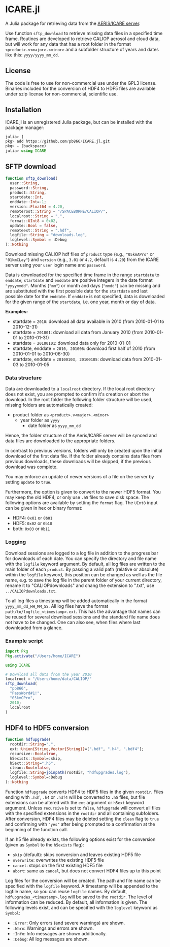 ICARE.jl
========

A Julia package for retrieving data from the
[AERIS/ICARE server](http://www.icare.univ-lille1.fr/).

Use function `sftp_download` to retrieve missing data files in a specified time frame.
Routines are developed to retrieve CALIOP aerosol and cloud data, but will work for any
data that has a root folder in the format `<product>.v<major>.<minor>` and a subfolder
structure of years and dates like this: `yyyy/yyyy_mm_dd`.

License
-------

The code is free to use for non-commercial use under the GPL3 license. Binaries included for
the conversion of HDF4 to HDF5 files are available under szip license for non-commercial,
scientific use.

Installation
------------

ICARE.jl is an unregistered Julia package, but can be installed with the package manager:

```julia
julia> ]
pkg> add https://github.com/pb866/ICARE.jl.git
pkg> ← (backspace)
julia> using ICARE
```

SFTP download
-------------

```julia
function sftp_download(
  user::String,
  password::String,
  product::String,
  startdate::Int,
  enddate::Int=-1;
  version::Float64 = 4.20,
  remoteroot::String = "/SPACEBORNE/CALIOP/",
  localroot::String = ".",
  format::UInt8 = 0x02,
  update::Bool = false,
  remoteext::String = ".hdf",
  logfile::String = "downloads.log",
  loglevel::Symbol = :Debug
)::Nothing
```

Download missing CALIOP hdf files of `product` type (e.g., `"05kmAPro"` or `"01kmCLay"`)
and `version` (e.g., `3.01` or `4.2`, default is `4.20`) from the ICARE server
using your `user` login name and `password`.

Data is downloaded for the specified time frame in the range `startdate` to `enddate`;
`startdate` and `enddate` are positive integers in the date format `"yyyymmdd"`.
Months (`"mm"`) or month and days (`"mmdd"`) can be missing and are substituted with the first
possible date for the `startdate` and last possible date for the `enddate`.
If `enddate` is not specified, data is downloaded for the given range of the `startdate`,
i.e. one year, month or day of data.

**Examples:**

- startdate = `2010`: download all data available in 2010 (from 2010-01-01 to 2010-12-31)
- startdate = `201001`: download all data from January 2010 (from 2010-01-01 to 2010-01-31)
- startdate = `20100101`: download data only for 2010-01-01
- startdate, enddate = `2010, 201006`: download first half of 2010 (from 2010-01-01 to 2010-06-30)
- startdate, enddate = `20100103, 20100105`: download data from 2010-01-03 to 2010-01-05

### Data structure

Data are downloaded to a `localroot` directory. If the local root directory does not
exist, you are prompted to confirm it's creation or abort the download.
In the root folder the following folder structure will be used, missing folders are
automatically created:

- product folder as `<product>.v<major>.<minor>`
  - year folder as `yyyy`
    - date folder as `yyyy_mm_dd`

Hence, the folder structure of the Aeris/ICARE server will be synced and data files
are downloaded to the appropriate folders.

In contrast to previous versions, folders will only be created upon the initial download
of the first data file. If the folder already contains data files from previous downloads,
these downloads will be skipped, if the previous download was complete.

You may enforce an update of newer versions of a file on the server by setting
`update` to `true`.

Furthermore, the option is given to convert to the newer HDF5 format. You may keep the old
HDF4, or only use `.h5` files to save disk space. The following options are available by
setting the `format` flag. The `UInt8` input can be given in hex or binary format:

- HDF4: `0x01` or `0b01`
- HDF5: `0x02` or `0b10`
- both: `0x03` or `0b11`

### Logging

Download sessions are logged to a log file in addition to the progress bar for downloads
of each date. You can specify the directory and file name with the `logfile` keyword 
argument. By default, all log files are written to the main folder of each `product`.
By passing a valid path (relative or absolute) within the `logfile` keyword, this position 
can be changed as well as the file name, e.g. to save the log file in the parent folder of 
your current directory, rename it to "CALIOPdownloads" and chang the extension to ".txt", use
`../CALIOPdownloads.txt`. 

To all log files a timestamp will be added automatically in the format `yyyy_mm_dd_HH_MM_SS`. 
All log files have the format `path/to/logfile_<timestamp>.ext`.
This has the advantage that names can be reused for several download sessions and the 
standard file name does not have to be changed. One can also see, when files where last 
downloaded from a glance.

### Example script

```julia
import Pkg
Pkg.activate("/Users/home/ICARE")

using ICARE

# Download all data from the year 2010
localroot = "/Users/home/data/CALIOP/"
sftp_download(
  "pb866",
  "PassWord#1!",
  "05kmCPro",
  2010;
  localroot
)
```

HDF4 to HDF5 conversion
-----------------------

```julia
function hdfupgrade(
  rootdir::String=".",
  ext::Union{String,Vector{String}}=[".hdf", ".h4", ".hdf4"];
  recursive::Bool=true,
  h5exists::Symbol=:skip,
  h5ext::String=".h5",
  clean::Bool=false,
  logfile::String=joinpath(rootdir, "hdfupgrades.log"),
  loglevel::Symbol=:Debug
)::Nothing
```

Function `hdfupgrade` converts HDF4 to HDF5 files in the given `rootdir`.
Files ending with `.hdf`, `.h4` or `.hdf4` will be converted to `.h5` files,
but file extensions can be altered with the `ext` argument or `h5ext` keyword argument.
Unless `recursive` is set to `false`, `hdfupgrade` will convert all files with the 
specified extensions in the `rootdir` and all containing subfolders.
After conversion, HDF4 files may be deleted setting the `clean` flag to `true` and
confirming with `"yes"` after being prompted to a confirmation at the beginning of the
function call.

If an h5 file already exists, the following options exist for the conversion
(given as `Symbol` to the `h5exists` flag):

- `skip` (default): skips conversion and leaves existing HDF5 file
- `overwrite`: overwrites the existing HDF5 file
- `cancel`: stops on the first existing HDF5 file
- `abort`: same as `cancel`, but does not convert HDF4 files up to this point

Log files for the conversion will be created. The path and file name can be specified
with the `logfile` keyword. A timestamp will be appended to the logfile name, so you
can reuse `logfile` names. By default, `hdfupgrades_<timestamp>.log` will be saved to
the `rootdir`.
The level of information can be reduced. By default, all information is given. The 
following levels exist, and can be specified with the `loglevel` keyword as `Symbol`:

- `:Error`: Only errors (and severe warnings) are shown.
- `:Warn`: Warnings and errors are shown.
- `:Info`: Info messages are shown additionally.
- `:Debug`: All log messages are shown.
